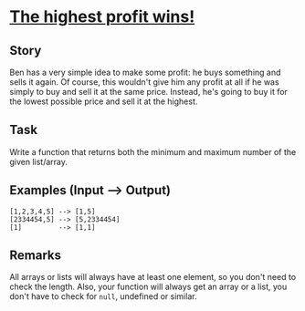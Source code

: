 # [The highest profit wins!](https://www.codewars.com/kata/559590633066759614000063)

## Story

Ben has a very simple idea to make some profit: he buys something and sells it again.
Of course, this wouldn't give him any profit at all if he was simply to buy and sell it at the same price.
Instead, he's going to buy it for the lowest possible price and sell it at the highest.

## Task

Write a function that returns both the minimum and maximum number of the given list/array.

## Examples (Input --> Output)

```
[1,2,3,4,5] --> [1,5]
[2334454,5] --> [5,2334454]
[1]         --> [1,1]
```

## Remarks
All arrays or lists will always have at least one element, so you don't need to check the length.
Also, your function will always get an array or a list, you don't have to check for `null`, undefined or similar.